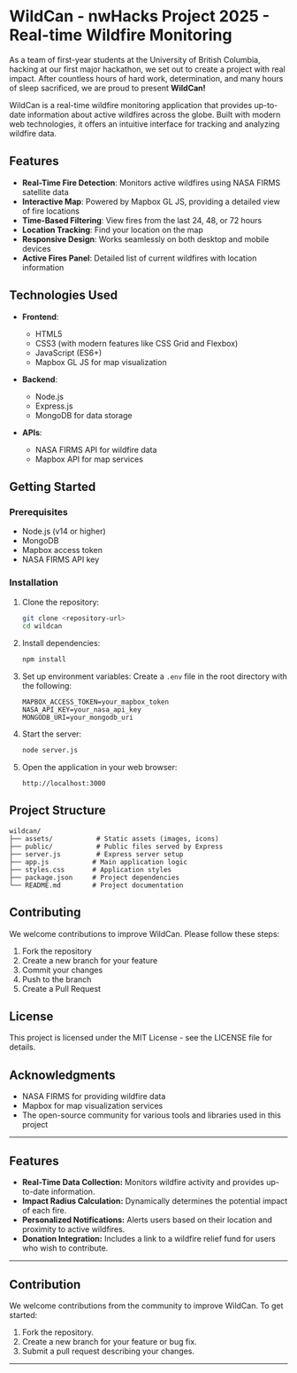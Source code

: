 # WildCan - nwHacks Project 2025 - Real-time Wildfire Monitoring

As a team of first-year students at the University of British Columbia, hacking at our first major hackathon, we set out to create a project with real impact. After countless hours of hard work, determination, and many hours of sleep sacrificed, we are proud to present **WildCan!**

WildCan is a real-time wildfire monitoring application that provides up-to-date information about active wildfires across the globe. Built with modern web technologies, it offers an intuitive interface for tracking and analyzing wildfire data.

## Features

- **Real-Time Fire Detection**: Monitors active wildfires using NASA FIRMS satellite data
- **Interactive Map**: Powered by Mapbox GL JS, providing a detailed view of fire locations
- **Time-Based Filtering**: View fires from the last 24, 48, or 72 hours
- **Location Tracking**: Find your location on the map
- **Responsive Design**: Works seamlessly on both desktop and mobile devices
- **Active Fires Panel**: Detailed list of current wildfires with location information

## Technologies Used

- **Frontend**:
  - HTML5
  - CSS3 (with modern features like CSS Grid and Flexbox)
  - JavaScript (ES6+)
  - Mapbox GL JS for map visualization

- **Backend**:
  - Node.js
  - Express.js
  - MongoDB for data storage

- **APIs**:
  - NASA FIRMS API for wildfire data
  - Mapbox API for map services

## Getting Started

### Prerequisites

- Node.js (v14 or higher)
- MongoDB
- Mapbox access token
- NASA FIRMS API key

### Installation

1. Clone the repository:
   ```bash
   git clone <repository-url>
   cd wildcan
   ```

2. Install dependencies:
   ```bash
   npm install
   ```

3. Set up environment variables:
   Create a `.env` file in the root directory with the following:
   ```
   MAPBOX_ACCESS_TOKEN=your_mapbox_token
   NASA_API_KEY=your_nasa_api_key
   MONGODB_URI=your_mongodb_uri
   ```

4. Start the server:
   ```bash
   node server.js
   ```

5. Open the application in your web browser:
   ```
   http://localhost:3000
   ```

## Project Structure

```
wildcan/
├── assets/           # Static assets (images, icons)
├── public/           # Public files served by Express
├── server.js         # Express server setup
├── app.js           # Main application logic
├── styles.css       # Application styles
├── package.json     # Project dependencies
└── README.md        # Project documentation
```

## Contributing

We welcome contributions to improve WildCan. Please follow these steps:

1. Fork the repository
2. Create a new branch for your feature
3. Commit your changes
4. Push to the branch
5. Create a Pull Request

## License

This project is licensed under the MIT License - see the LICENSE file for details.

## Acknowledgments

- NASA FIRMS for providing wildfire data
- Mapbox for map visualization services
- The open-source community for various tools and libraries used in this project

---

## Features
- **Real-Time Data Collection:** Monitors wildfire activity and provides up-to-date information.
- **Impact Radius Calculation:** Dynamically determines the potential impact of each fire.
- **Personalized Notifications:** Alerts users based on their location and proximity to active wildfires.
- **Donation Integration:** Includes a link to a wildfire relief fund for users who wish to contribute.

---

## Contribution
We welcome contributions from the community to improve WildCan. To get started:
1. Fork the repository.
2. Create a new branch for your feature or bug fix.
3. Submit a pull request describing your changes.

---






